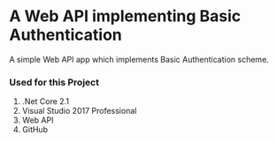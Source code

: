 # A Web API implementing Basic Authentication
A simple Web API app which implements Basic Authentication scheme.

### Used for this Project
1. .Net Core 2.1
2. Visual Studio 2017 Professional
3. Web API
4. GitHub
